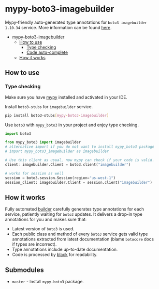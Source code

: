 # mypy-boto3-imagebuilder

Mypy-friendly auto-generated type annotations for `boto3 imagebuilder 1.10.34` service.
More information can be found [here](https://github.com/vemel/mypy_boto3).

- [mypy-boto3-imagebuilder](#mypy-boto3-imagebuilder)
  - [How to use](#how-to-use)
    - [Type checking](#type-checking)
    - [Code auto-complete](#code-auto-complete)
  - [How it works](#how-it-works)

## How to use

### Type checking

Make sure you have [mypy](https://github.com/python/mypy) installed and activated in your IDE.

Install `boto3-stubs` for `imagebuilder` service.

```bash
pip install boto3-stubs[mypy-boto3-imagebuilder]
```

Use `boto3` with `mypy_boto3` in your project and enjoy type checking.

```python
import boto3

from mypy_boto3 import imagebuilder
# alternative import if you do not want to install mypy_boto3 package
# import mypy_boto3_imagebuilder as imagebuilder

# Use this client as usual, now mypy can check if your code is valid.
client: imagebuilder.Client = boto3.client("imagebuilder")

# works for session as well
session = boto3.session.Session(region="us-west-1")
session_client: imagebuilder.Client = session.client("imagebuilder")

```

## How it works

Fully automated [builder](https://github.com/vemel/mypy_boto3) carefully generates
type annotations for each service, patiently waiting for `boto3` updates. It delivers
a drop-in type annotations for you and makes sure that:

- Latest version of `boto3` is used.
- Each public class and method of every `boto3` service gets valid type annotations
  extracted from latest documentation (blame `botocore` docs if types are incorrect).
- Type annotations include up-to-date documentation.
- Code is processed by [black](https://github.com/psf/black) for readability.

## Submodules

- `master` - Install `mypy-boto3` package.